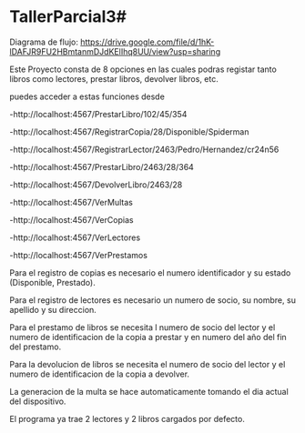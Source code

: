 # TallerParcial3#

Diagrama de flujo: https://drive.google.com/file/d/1hK-lDAFJR9FU2HBmtanmDJdKElIhq8UU/view?usp=sharing

Este Proyecto consta de 8 opciones en las cuales podras registar tanto libros como lectores, prestar libros, devolver libros, etc.

puedes acceder a estas funciones desde

-http://localhost:4567/PrestarLibro/102/45/354

-http://localhost:4567/RegistrarCopia/28/Disponible/Spiderman

-http://localhost:4567/RegistrarLector/2463/Pedro/Hernandez/cr24n56

-http://localhost:4567/PrestarLibro/2463/28/364

-http://localhost:4567/DevolverLibro/2463/28

-http://localhost:4567/VerMultas

-http://localhost:4567/VerCopias

-http://localhost:4567/VerLectores

-http://localhost:4567/VerPrestamos


Para el registro de copias es necesario el numero identificador y su estado (Disponible, Prestado).

Para el registro de lectores es necesario un numero de socio, su nombre, su apellido y su direccion.

Para el prestamo de libros se necesita l numero de socio del lector y el numero de identificacion de la copia a prestar y en numero del año del fin del prestamo.

Para la devolucion de libros se necesita el numero de socio del lector y el numero de identificacion de la copia a devolver.

La generacion de la multa se hace automaticamente tomando el dia actual del dispositivo.

El programa ya trae 2 lectores y 2 libros cargados por defecto.

